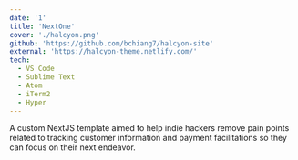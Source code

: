```yaml
---
date: '1'
title: 'NextOne'
cover: './halcyon.png'
github: 'https://github.com/bchiang7/halcyon-site'
external: 'https://halcyon-theme.netlify.com/'
tech:
  - VS Code
  - Sublime Text
  - Atom
  - iTerm2
  - Hyper
---
```


A custom NextJS template aimed to help indie hackers remove pain points related to tracking customer information and payment facilitations so they can focus on their next endeavor.
